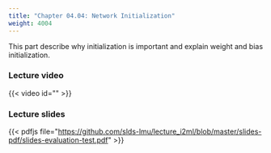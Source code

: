 ```yaml
---
title: "Chapter 04.04: Network Initialization"
weight: 4004
---
```

This part describe why initialization is important and explain weight and bias initialization.   

<!--more-->

### Lecture video

{{< video id="" >}}

### Lecture slides

{{< pdfjs file="https://github.com/slds-lmu/lecture_i2ml/blob/master/slides-pdf/slides-evaluation-test.pdf" >}}
